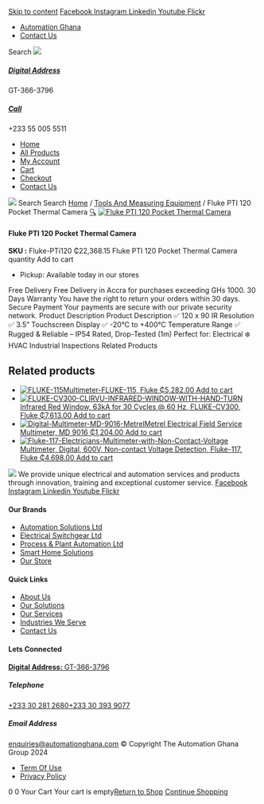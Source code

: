 [Skip to content](https://store.automationghana.com/product/fluke-pti-120-pocket-thermal-camera/#content)
[ Facebook ](https://www.facebook.com/automationgh/) [ Instagram ](https://www.instagram.com/automationgh/) [ Linkedin ](https://www.linkedin.com/company/the-automation-ghana-limited/) [ Youtube ](https://www.youtube.com/channel/UCurrRDUSm5oIW39VXjn1u0w) [ Flickr ](https://www.flickr.com/photos/181794037@N07/)
  * [ Automation Ghana ](https://automationghana.com)
  * [ Contact Us ](https://store.automationghana.com/contact/)


Search
[ ![](https://store.automationghana.com/wp-content/uploads/2024/04/Website-TAGG-Logo-BLUE.png) ](https://store.automationghana.com/)
[ ](https://maps.app.goo.gl/m4xeaagWCNbLk4jM6)
#####  [ Digital Address ](https://maps.app.goo.gl/m4xeaagWCNbLk4jM6)
GT-366-3796 
[ ](tel:+233550055511)
#####  [ Call ](tel:+233550055511)
+233 55 005 5511 
  * [Home](https://store.automationghana.com/)
  * [All Products](https://store.automationghana.com/shop/)
  * [My Account](https://store.automationghana.com/my-account/)
  * [Cart](https://store.automationghana.com/cart/)
  * [Checkout](https://store.automationghana.com/checkout/)
  * [Contact Us](https://store.automationghana.com/contact/)


[![](https://store.automationghana.com/wp-content/uploads/2024/04/AutomationGhana_logo_white.png)](https://store.automationghana.com)
Search
Search
[Home](https://store.automationghana.com) / [Tools And Measuring Equipment](https://store.automationghana.com/product-category/tools-and-measuring-equipment/) / Fluke PTI 120 Pocket Thermal Camera
[🔍](https://store.automationghana.com/product/fluke-pti-120-pocket-thermal-camera/)
[![Fluke PTI 120 Pocket Thermal Camera](https://store.automationghana.com/wp-content/uploads/2025/05/fluke-camera-1-600x600.png)](https://store.automationghana.com/wp-content/uploads/2025/05/fluke-camera-1.png)
####  Fluke PTI 120 Pocket Thermal Camera 
**SKU :** Fluke-PTi120 
₵22,368.15
Fluke PTI 120 Pocket Thermal Camera quantity
Add to cart
  * Pickup: Available today in our stores


Free Delivery 
Free Delivery in Accra for purchases exceeding GHs 1000. 
30 Days Warranty 
You have the right to return your orders within 30 days. 
Secure Payment 
Your payments are secure with our private security network. 
Product Description
Product Description
✅ 120 x 90 IR Resolution ✅ 3.5” Touchscreen Display ✅ -20°C to +400°C Temperature Range ✅ Rugged & Reliable – IP54 Rated, Drop-Tested (1m) Perfect for: Electrical ❄️ HVAC Industrial Inspections
Related Products 
## Related products
  * [![FLUKE-115](https://store.automationghana.com/wp-content/uploads/2020/04/FLUKE-115-300x300.jpg)Multimeter-FLUKE-115, Fluke ₵5,282.00 ](https://store.automationghana.com/product/multimeter-fluke-115-fluke/)
[Add to cart](https://store.automationghana.com/product/fluke-pti-120-pocket-thermal-camera/?add-to-cart=2013)
  * [![FLUKE-CV300-CLIRVU-INFRARED-WINDOW-WITH-HAND-TURN](https://store.automationghana.com/wp-content/uploads/2020/04/FLUKE-CV300-CLIRVU-INFRARED-WINDOW-WITH-HAND-TURN-270x300.jpg)Infrared Red Window, 63kA for 30 Cycles @ 60 Hz, FLUKE-CV300, Fluke ₵7,613.00 ](https://store.automationghana.com/product/ir-window-fluke-cv300-fluke/)
[Add to cart](https://store.automationghana.com/product/fluke-pti-120-pocket-thermal-camera/?add-to-cart=2008)
  * [![Digital-Multimeter-MD-9016-Metrel](https://store.automationghana.com/wp-content/uploads/2020/04/Digital-Multimeter-MD-9016-Metrel-300x300.png)Metrel Electrical Field Service Multimeter, MD 9016 ₵1,204.00 ](https://store.automationghana.com/product/digital-multimeter-md-9016-metrel/)
[Add to cart](https://store.automationghana.com/product/fluke-pti-120-pocket-thermal-camera/?add-to-cart=2001)
  * [![Fluke-117-Electricians-Multimeter-with-Non-Contact-Voltage](https://store.automationghana.com/wp-content/uploads/2020/04/Fluke-117-Electricians-Multimeter-with-Non-Contact-Voltage-300x300.png)Multimeter, Digital, 600V, Non-contact Voltage Detection, Fluke-117, Fluke ₵4,698.00 ](https://store.automationghana.com/product/digital-multimeter-fluke-117-fluke/)
[Add to cart](https://store.automationghana.com/product/fluke-pti-120-pocket-thermal-camera/?add-to-cart=1998)


![](https://store.automationghana.com/wp-content/uploads/2024/04/AutomationGhana_logo_white.png)
We provide unique electrical and automation services and products through innovation, training and exceptional customer service.
[ Facebook ](https://www.facebook.com/automationgh/) [ Instagram ](https://www.instagram.com/automationgh/) [ Linkedin ](https://www.linkedin.com/company/the-automation-ghana-limited/) [ Youtube ](https://www.youtube.com/channel/UCurrRDUSm5oIW39VXjn1u0w) [ Flickr ](https://www.flickr.com/photos/181794037@N07/)
#### Our Brands
  * [ Automation Solutions Ltd ](https://store.automationghana.com/product/fluke-pti-120-pocket-thermal-camera/)
  * [ Electrical Switchgear Ltd ](https://store.automationghana.com/product/fluke-pti-120-pocket-thermal-camera/)
  * [ Process & Plant Automation Ltd ](https://store.automationghana.com/product/fluke-pti-120-pocket-thermal-camera/)
  * [ Smart Home Solutions ](https://store.automationghana.com/product/fluke-pti-120-pocket-thermal-camera/)
  * [ Our Store ](https://store.automationghana.com/product/fluke-pti-120-pocket-thermal-camera/)


#### Quick Links
  * [ About Us ](https://store.automationghana.com/product/fluke-pti-120-pocket-thermal-camera/)
  * [ Our Solutions ](https://store.automationghana.com/product/fluke-pti-120-pocket-thermal-camera/)
  * [ Our Services ](https://store.automationghana.com/product/fluke-pti-120-pocket-thermal-camera/)
  * [ Industries We Serve ](https://store.automationghana.com/product/fluke-pti-120-pocket-thermal-camera/)
  * [ Contact Us ](https://store.automationghana.com/product/fluke-pti-120-pocket-thermal-camera/)


#### Lets Connected
[**Digital Address:** GT-366-3796](https://maps.app.goo.gl/m4xeaagWCNbLk4jM6)
#####  Telephone 
[ +233 30 281 2680](tel:+233302812680)[+233 30 393 9077](https://store.automationghana.com/product/fluke-pti-120-pocket-thermal-camera/+233303939077)
#####  Email Address 
enquiries@automationghana.com 
© Copyright The Automation Ghana Group 2024
  * [ Term Of Use ](https://store.automationghana.com/product/fluke-pti-120-pocket-thermal-camera/)
  * [ Privacy Policy ](https://store.automationghana.com/product/fluke-pti-120-pocket-thermal-camera/)


0
0
Your Cart
Your cart is empty[Return to Shop](https://store.automationghana.com/shop/)
[Continue Shopping](https://store.automationghana.com/product/fluke-pti-120-pocket-thermal-camera/)
